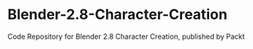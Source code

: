 


# Blender-2.8-Character-Creation
Code Repository for Blender 2.8 Character Creation, published by Packt
